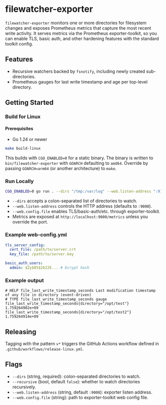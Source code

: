 # filewatcher-exporter

`filewatcher-exporter` monitors one or more directories for filesystem changes and exposes Prometheus metrics that capture the most recent write activity.
It serves metrics via the Prometheus exporter-toolkit, so you can enable TLS, basic auth, and other hardening features with the standard toolkit config.

## Features

- Recursive watchers backed by `fsnotify`, including newly created sub-directories.
- Prometheus gauges for last write timestamp and age per top-level directory.

## Getting Started

### Build for Linux

#### Prerequisites

- Go 1.24 or newer

```bash
make build-linux
```

This builds with `CGO_ENABLED=0` for a static binary. The binary is written to `bin/filewatcher-exporter` with `GOARCH` defaulting to `amd64`. Override by passing `GOARCH=arm64` (or another architecture) to `make`.

### Run Locally

```bash
CGO_ENABLED=0 go run . --dirs "/tmp:/var/log" --web.listen-address ":9100" --web.config.file web-config.yml
```

- `--dirs` accepts a colon-separated list of directories to watch.
- `--web.listen-address` controls the HTTP address (defaults to `:9000`).
- `--web.config.file` enables TLS/basic-auth/etc. through exporter-toolkit.
- Metrics are exposed at `http://localhost:9000/metrics` unless you override the port.

### Example web-config.yml

```yaml
tls_server_config:
  cert_file: /path/to/server.crt
  key_file: /path/to/server.key

basic_auth_users:
  admin: $2y$05$2b22E... # bcrypt hash
```

### Example output

```
# HELP file_last_write_timestamp_seconds Last modification timestamp of any file in directory (event-driven)
# TYPE file_last_write_timestamp_seconds gauge
file_last_write_timestamp_seconds{directory="/opt/test"} 1.759264902e+09
file_last_write_timestamp_seconds{directory="/opt/test2"} 1.759264914e+09
```

## Releasing

Tagging with the pattern `v*` triggers the GitHub Actions workflow defined in `.github/workflows/release-linux.yml`.

## Flags

- `--dirs` (string, required): colon-separated directories to watch.
- `--recursive` (bool, default `false`): whether to watch directories recursively.
- `--web.listen-address` (string, default `:9000`): exporter listen address.
- `--web.config.file` (string): path to exporter-toolkit web config file.
